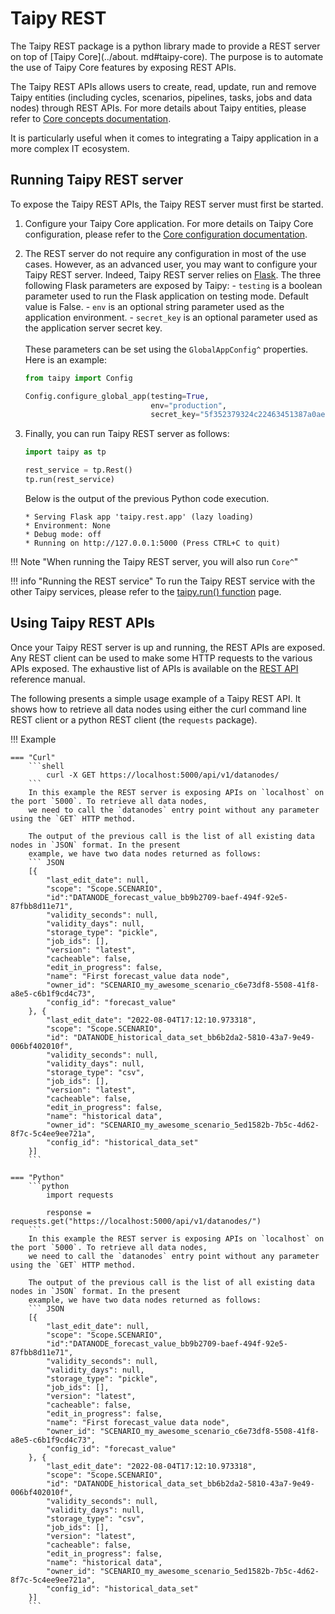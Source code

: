 # Taipy REST

The Taipy REST package is a python library made to provide a REST server on top of [Taipy Core](../about.
md#taipy-core).
The purpose is to automate the use of Taipy Core features by exposing REST APIs.

The Taipy REST APIs allows users to create, read, update, run and remove Taipy entities (including cycles, scenarios,
pipelines, tasks, jobs and data nodes) through REST APIs. For more details about Taipy entities, please refer to [Core
concepts documentation](../core/concepts/index.md).

It is particularly useful when it comes to integrating a Taipy application in a more complex IT ecosystem.

## Running Taipy REST server

To expose the Taipy REST APIs, the Taipy REST server must first be started.

1. Configure your Taipy Core application. For more details on Taipy Core configuration, please refer to the
   [Core configuration documentation](../core/config/index.md).

2. The REST server do not require any configuration in most of the use cases. However, as an advanced user, you may
   want to configure your Taipy REST server. Indeed, Taipy REST server relies
   on [Flask](https://flask.palletsprojects.com/en/2.2.x/#). The three following Flask parameters are exposed by Taipy:
       - `testing` is a boolean parameter used to run the Flask application on testing mode. Default value is False.
       - `env` is an optional string parameter used as the application environment.
       - `secret_key` is an optional parameter used as the application server secret key.<br>
   <br>
   These parameters can be set using the `GlobalAppConfig^` properties. Here is an example:
   ``` python
   from taipy import Config

   Config.configure_global_app(testing=True,
                               env="production",
                               secret_key="5f352379324c22463451387a0aec5d2f")
   ```

3. Finally, you can run Taipy REST server as follows:
   ``` python
   import taipy as tp

   rest_service = tp.Rest()
   tp.run(rest_service)
   ```
   Below is the output of the previous Python code execution.
   ```
   * Serving Flask app 'taipy.rest.app' (lazy loading)
   * Environment: None
   * Debug mode: off
   * Running on http://127.0.0.1:5000 (Press CTRL+C to quit)
   ```

!!! Note "When running the Taipy REST server, you will also run `Core^`"

!!! info "Running the REST service"
    To run the Taipy REST service with the other Taipy services, please refer to the
    [taipy.run() function](../run-deploy/run/running_services.md) page.

## Using Taipy REST APIs

Once your Taipy REST server is up and running, the REST APIs are exposed. Any REST client can be used to make some
HTTP requests to the various APIs exposed. The exhaustive list of APIs is available on the
[REST API](../reference_rest/index.md) reference manual.

The following presents a simple usage example of a Taipy REST API. It shows how to retrieve all data nodes
using either the curl command line REST client or a python REST client (the `requests` package).

!!! Example

    === "Curl"
        ```shell
            curl -X GET https://localhost:5000/api/v1/datanodes/
        ```
        In this example the REST server is exposing APIs on `localhost` on the port `5000`. To retrieve all data nodes,
        we need to call the `datanodes` entry point without any parameter using the `GET` HTTP method.

        The output of the previous call is the list of all existing data nodes in `JSON` format. In the present
        example, we have two data nodes returned as follows:
        ``` JSON
        [{
            "last_edit_date": null,
            "scope": "Scope.SCENARIO",
            "id":"DATANODE_forecast_value_bb9b2709-baef-494f-92e5-87fbb8d11e71",
            "validity_seconds": null,
            "validity_days": null,
            "storage_type": "pickle",
            "job_ids": [],
            "version": "latest",
            "cacheable": false,
            "edit_in_progress": false,
            "name": "First forecast_value data node",
            "owner_id": "SCENARIO_my_awesome_scenario_c6e73df8-5508-41f8-a8e5-c6b1f9cd4c73",
            "config_id": "forecast_value"
        }, {
            "last_edit_date": "2022-08-04T17:12:10.973318",
            "scope": "Scope.SCENARIO",
            "id": "DATANODE_historical_data_set_bb6b2da2-5810-43a7-9e49-006bf402010f",
            "validity_seconds": null,
            "validity_days": null,
            "storage_type": "csv",
            "job_ids": [],
            "version": "latest",
            "cacheable": false,
            "edit_in_progress": false,
            "name": "historical data",
            "owner_id": "SCENARIO_my_awesome_scenario_5ed1582b-7b5c-4d62-8f7c-5c4ee9ee721a",
            "config_id": "historical_data_set"
        }]
        ```

    === "Python"
        ```python
            import requests

            response = requests.get("https://localhost:5000/api/v1/datanodes/")
        ```
        In this example the REST server is exposing APIs on `localhost` on the port `5000`. To retrieve all data nodes,
        we need to call the `datanodes` entry point without any parameter using the `GET` HTTP method.

        The output of the previous call is the list of all existing data nodes in `JSON` format. In the present
        example, we have two data nodes returned as follows:
        ``` JSON
        [{
            "last_edit_date": null,
            "scope": "Scope.SCENARIO",
            "id":"DATANODE_forecast_value_bb9b2709-baef-494f-92e5-87fbb8d11e71",
            "validity_seconds": null,
            "validity_days": null,
            "storage_type": "pickle",
            "job_ids": [],
            "version": "latest",
            "cacheable": false,
            "edit_in_progress": false,
            "name": "First forecast_value data node",
            "owner_id": "SCENARIO_my_awesome_scenario_c6e73df8-5508-41f8-a8e5-c6b1f9cd4c73",
            "config_id": "forecast_value"
        }, {
            "last_edit_date": "2022-08-04T17:12:10.973318",
            "scope": "Scope.SCENARIO",
            "id": "DATANODE_historical_data_set_bb6b2da2-5810-43a7-9e49-006bf402010f",
            "validity_seconds": null,
            "validity_days": null,
            "storage_type": "csv",
            "job_ids": [],
            "version": "latest",
            "cacheable": false,
            "edit_in_progress": false,
            "name": "historical data",
            "owner_id": "SCENARIO_my_awesome_scenario_5ed1582b-7b5c-4d62-8f7c-5c4ee9ee721a",
            "config_id": "historical_data_set"
        }]
        ```
